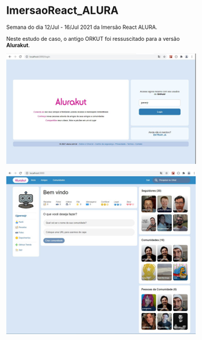 # ImersaoReact_ALURA

  

Semana do dia 12/Jul - 16/Jul 2021 da Imersão React ALURA.
  

Neste estudo de caso, o antigo ORKUT foi ressuscitado para a versão **Alurakut**.

<p align="center">
<img src="screenshots/Login.jpg" title="Página inicial de login.">
</p>

<p align="center">
<img src="screenshots/Main.jpg" title="Página Home.">
</p>